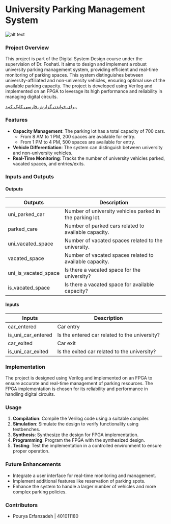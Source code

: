 # University Parking Management System

<!-- ![alt text](https://media.shahr.ir/d/2021/11/27/3/21194.jpg) -->

![alt text](https://media.hamshahrionline.ir/d/2022/08/17/4/4718571.jpg?ts=1660714779000)

### Project Overview

This project is part of the Digital System Design course under the supervision of Dr. Foshati. It aims to design and implement a robust university parking management system, providing efficient and real-time monitoring of parking spaces. This system distinguishes between university-affiliated and non-university vehicles, ensuring optimal use of the available parking capacity. The project is developed using Verilog and implemented on an FPGA to leverage its high performance and reliability in managing digital circuits.

[برای خواندن گزارش فارسی کلیک کنید.](https://github.com/erfnzdeh/DSD-Project/blob/main/Report_Persian_DSD_Project_401011180.pdf)

### Features

- **Capacity Management**: The parking lot has a total capacity of 700 cars.
  - From 8 AM to 1 PM, 200 spaces are available for entry.
  - From 1 PM to 4 PM, 500 spaces are available for entry.
- **Vehicle Differentiation**: The system can distinguish between university and non-university vehicles.
- **Real-Time Monitoring**: Tracks the number of university vehicles parked, vacated spaces, and entries/exits.

### Inputs and Outputs

#### Outputs

| Outputs              | Description                                              |
| -------------------- | -------------------------------------------------------- |
| uni_parked_car       | Number of university vehicles parked in the parking lot. |
| parked_care          | Number of parked cars related to available capacity.     |
| uni_vacated_space    | Number of vacated spaces related to the university.      |
| vacated_space        | Number of vacated spaces related to available capacity.  |
| uni_is_vacated_space | Is there a vacated space for the university?             |
| is_vacated_space     | Is there a vacated space for available capacity?         |

#### Inputs

| Inputs             | Description                                   |
| ------------------ | --------------------------------------------- |
| car_entered        | Car entry                                     |
| is_uni_car_entered | Is the entered car related to the university? |
| car_exited         | Car exit                                      |
| is_uni_car_exited  | Is the exited car related to the university?  |

### Implementation

The project is designed using Verilog and implemented on an FPGA to ensure accurate and real-time management of parking resources. The FPGA implementation is chosen for its reliability and performance in handling digital circuits.

### Usage

1. **Compilation**: Compile the Verilog code using a suitable compiler.
2. **Simulation**: Simulate the design to verify functionality using testbenches.
3. **Synthesis**: Synthesize the design for FPGA implementation.
4. **Programming**: Program the FPGA with the synthesized design.
5. **Testing**: Test the implementation in a controlled environment to ensure proper operation.

### Future Enhancements

- Integrate a user interface for real-time monitoring and management.
- Implement additional features like reservation of parking spots.
- Enhance the system to handle a larger number of vehicles and more complex parking policies.

### Contributors

- Pourya Erfanzadeh | 401011180

<!-- # Question

---

Design a 512-bit processor with the following three components:

1. A register file with 4 512-bit registers named A1 to A4 that can store data. This register file should be capable of performing addition and multiplication operations with inputs from A1 and A2, outputting the result in A3. The output from A3 should be able to be transferred to A4.
2. A memory with a depth of 512 and a width of 32 bits. This memory should be capable of storing 16 consecutive addresses from memory in one instruction cycle.
3. A set of instructions for this processor that includes:
   - Storing data from one of the registers into memory
   - Loading data from memory into one of the registers
   - Adding and multiplying data from the registers and storing the result back into one of the registers

Design your circuit and ensure its correctness by testing it for edge cases. Pay attention to additional requirements like flags and processor states.

--- -->
